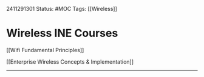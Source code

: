 

2411291301
	Status: #MOC
		Tags: [[Wireless]]

# Wireless INE Courses

[[Wifi Fundamental Principles]]

[[Enterprise Wireless Concepts & Implementation]]






---




